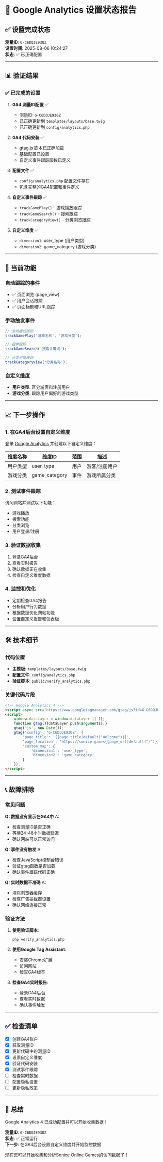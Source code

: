 # 🎯 Google Analytics 设置状态报告

## ✅ 设置完成状态

**测量ID**: `G-C6DQJE930Z`  
**设置时间**: 2025-08-06 10:24:27  
**状态**: ✅ 已正确配置

---

## 📊 验证结果

### ✅ 已完成的设置

1. **GA4 测量ID配置** ✅
   - 测量ID: `G-C6DQJE930Z`
   - 已正确更新到 `templates/layouts/base.twig`
   - 已正确更新到 `config/analytics.php`

2. **GA4 代码安装** ✅
   - gtag.js 脚本已正确加载
   - 基础配置已设置
   - 自定义事件跟踪函数已定义

3. **配置文件** ✅
   - `config/analytics.php` 配置文件存在
   - 包含完整的GA4配置和事件定义

4. **自定义事件跟踪** ✅
   - `trackGamePlay()` - 游戏播放跟踪
   - `trackGameSearch()` - 搜索跟踪
   - `trackCategoryView()` - 分类浏览跟踪

5. **自定义维度** ✅
   - `dimension1`: user_type (用户类型)
   - `dimension2`: game_category (游戏分类)

---

## 🔧 当前功能

### 自动跟踪的事件
- ✅ 页面浏览 (page_view)
- ✅ 用户会话跟踪
- ✅ 页面标题和URL跟踪

### 手动触发事件
```javascript
// 游戏播放跟踪
trackGamePlay('游戏名称', '游戏分类');

// 搜索跟踪
trackGameSearch('搜索关键词');

// 分类浏览跟踪
trackCategoryView('分类名称');
```

### 自定义维度
- **用户类型**: 区分游客和注册用户
- **游戏分类**: 跟踪用户偏好的游戏类型

---

## 📈 下一步操作

### 1. 在GA4后台设置自定义维度

登录 [Google Analytics](https://analytics.google.com/) 并创建以下自定义维度：

| 维度名称 | 维度ID | 范围 | 描述 |
|---------|--------|------|------|
| 用户类型 | user_type | 用户 | 游客/注册用户 |
| 游戏分类 | game_category | 事件 | 游戏所属分类 |

### 2. 测试事件跟踪

访问网站并测试以下功能：
- 游戏播放
- 搜索功能
- 分类浏览
- 用户登录/注册

### 3. 验证数据收集

1. 登录GA4后台
2. 查看实时报告
3. 确认数据正在收集
4. 检查自定义维度数据

### 4. 监控和优化

- 定期检查GA4报告
- 分析用户行为数据
- 根据数据优化网站功能
- 设置自定义报告和仪表板

---

## 🛠️ 技术细节

### 代码位置
- **主模板**: `templates/layouts/base.twig`
- **配置文件**: `config/analytics.php`
- **验证脚本**: `public/verify_analytics.php`

### 关键代码片段
```html
<!-- Google Analytics 4 -->
<script async src="https://www.googletagmanager.com/gtag/js?id=G-C6DQJE930Z"></script>
<script>
    window.dataLayer = window.dataLayer || [];
    function gtag(){dataLayer.push(arguments);}
    gtag('js', new Date());
    gtag('config', 'G-C6DQJE930Z', {
        'page_title': '{{page_title|default("Welcome")}}',
        'page_location': 'https://sonice.games{{page_url|default("/")}}',
        'custom_map': {
            'dimension1': 'user_type',
            'dimension2': 'game_category'
        }
    });
</script>
```

---

## 📞 故障排除

### 常见问题

**Q: 数据没有显示在GA4中**
A: 
- 检查测量ID是否正确
- 等待24-48小时数据延迟
- 确认网站可以正常访问

**Q: 事件没有触发**
A: 
- 检查JavaScript控制台错误
- 验证gtag函数是否加载
- 确认事件跟踪代码正确

**Q: 实时数据不准确**
A: 
- 清除浏览器缓存
- 检查广告拦截器设置
- 确认网络连接正常

### 验证方法

1. **使用验证脚本**:
   ```bash
   php verify_analytics.php
   ```

2. **使用Google Tag Assistant**:
   - 安装Chrome扩展
   - 访问网站
   - 检查GA4标签

3. **检查GA4实时报告**:
   - 登录GA4后台
   - 查看实时数据
   - 确认事件触发

---

## ✅ 检查清单

- [x] 创建GA4账户
- [x] 获取测量ID
- [x] 更新代码中的测量ID
- [x] 设置自定义维度
- [x] 验证代码安装
- [x] 测试事件跟踪
- [ ] 检查实时数据
- [ ] 配置隐私设置
- [ ] 更新隐私政策

---

## 🎉 总结

Google Analytics 4 已成功配置并可以开始收集数据！

**测量ID**: `G-C6DQJE930Z`  
**状态**: ✅ 正常运行  
**下一步**: 在GA4后台设置自定义维度并开始监控数据

现在您可以开始收集和分析Sonice Online Games的访问数据了！ 